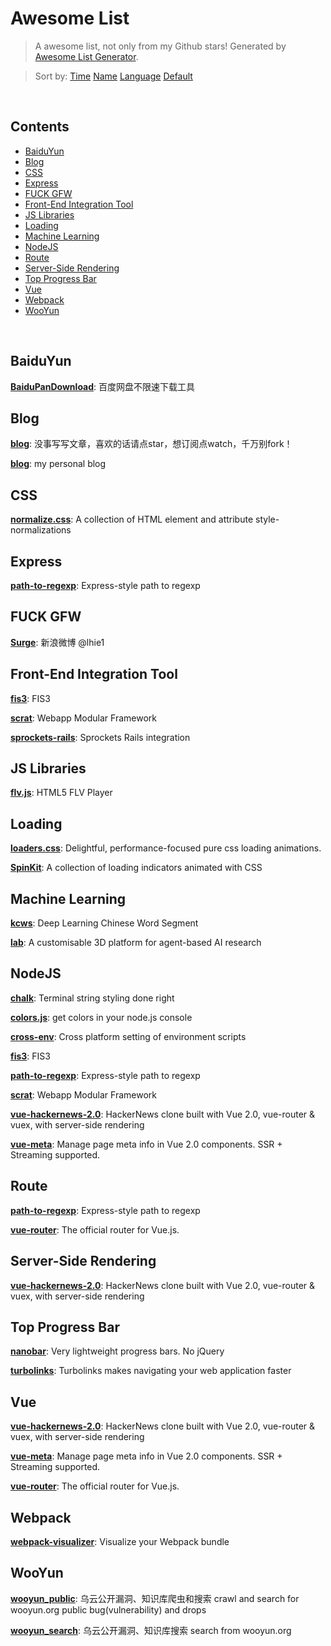 # Awesome List

> A awesome list, not only from my Github stars! Generated by [Awesome List Generator](https://github.com/ttionya/Awesome-List-Generator).

> Sort by: [Time](https://github.com/ttionya/AwesomeList/blob/master/README.md) [Name](https://github.com/ttionya/AwesomeList/blob/master/README-NAME.md) [Language](https://github.com/ttionya/AwesomeList/blob/master/README-LANGUAGE.md) [Default](https://github.com/ttionya/AwesomeList/blob/master/README-DEFAULT.md) 

<br>

## Contents 

- [BaiduYun](#baiduyun)  
- [Blog](#blog)  
- [CSS](#css)  
- [Express](#express)  
- [FUCK GFW](#fuck-gfw)  
- [Front-End Integration Tool](#front-end-integration-tool)  
- [JS Libraries](#js-libraries)  
- [Loading](#loading)  
- [Machine Learning](#machine-learning)  
- [NodeJS](#nodejs)  
- [Route](#route)  
- [Server-Side Rendering](#server-side-rendering)  
- [Top Progress Bar](#top-progress-bar)  
- [Vue](#vue)  
- [Webpack](#webpack)  
- [WooYun](#wooyun)  


<br>

## BaiduYun

[**BaiduPanDownload**](https://github.com/Mrs4s/BaiduPanDownload): 百度网盘不限速下载工具  


## Blog

[**blog**](https://github.com/fouber/blog): 没事写写文章，喜欢的话请点star，想订阅点watch，千万别fork！  


[**blog**](https://github.com/xufei/blog): my personal blog  


## CSS

[**normalize.css**](https://github.com/necolas/normalize.css): A collection of HTML element and attribute style-normalizations  


## Express

[**path-to-regexp**](https://github.com/pillarjs/path-to-regexp): Express-style path to regexp  


## FUCK GFW

[**Surge**](https://github.com/lhie1/Surge): 新浪微博 @lhie1  


## Front-End Integration Tool

[**fis3**](https://github.com/fex-team/fis3): FIS3  


[**scrat**](https://github.com/scrat-team/scrat): Webapp Modular Framework  


[**sprockets-rails**](https://github.com/rails/sprockets-rails): Sprockets Rails integration  


## JS Libraries

[**flv.js**](https://github.com/Bilibili/flv.js): HTML5 FLV Player  


## Loading

[**loaders.css**](https://github.com/ConnorAtherton/loaders.css): Delightful, performance-focused pure css loading animations.  


[**SpinKit**](https://github.com/tobiasahlin/SpinKit): A collection of loading indicators animated with CSS  


## Machine Learning

[**kcws**](https://github.com/koth/kcws): Deep Learning Chinese Word Segment   


[**lab**](https://github.com/deepmind/lab): A customisable 3D platform for agent-based AI research  


## NodeJS

[**chalk**](https://github.com/chalk/chalk): Terminal string styling done right  


[**colors.js**](https://github.com/Marak/colors.js): get colors in your node.js console  


[**cross-env**](https://github.com/kentcdodds/cross-env): Cross platform setting of environment scripts  


[**fis3**](https://github.com/fex-team/fis3): FIS3  


[**path-to-regexp**](https://github.com/pillarjs/path-to-regexp): Express-style path to regexp  


[**scrat**](https://github.com/scrat-team/scrat): Webapp Modular Framework  


[**vue-hackernews-2.0**](https://github.com/vuejs/vue-hackernews-2.0): HackerNews clone built with Vue 2.0, vue-router & vuex, with server-side rendering  


[**vue-meta**](https://github.com/declandewet/vue-meta): Manage page meta info in Vue 2.0 components. SSR + Streaming supported.  


## Route

[**path-to-regexp**](https://github.com/pillarjs/path-to-regexp): Express-style path to regexp  


[**vue-router**](https://github.com/vuejs/vue-router): The official router for Vue.js.  


## Server-Side Rendering

[**vue-hackernews-2.0**](https://github.com/vuejs/vue-hackernews-2.0): HackerNews clone built with Vue 2.0, vue-router & vuex, with server-side rendering  


## Top Progress Bar

[**nanobar**](https://github.com/jacoborus/nanobar): Very lightweight progress bars. No jQuery  


[**turbolinks**](https://github.com/turbolinks/turbolinks): Turbolinks makes navigating your web application faster  


## Vue

[**vue-hackernews-2.0**](https://github.com/vuejs/vue-hackernews-2.0): HackerNews clone built with Vue 2.0, vue-router & vuex, with server-side rendering  


[**vue-meta**](https://github.com/declandewet/vue-meta): Manage page meta info in Vue 2.0 components. SSR + Streaming supported.  


[**vue-router**](https://github.com/vuejs/vue-router): The official router for Vue.js.  


## Webpack

[**webpack-visualizer**](https://github.com/chrisbateman/webpack-visualizer): Visualize your Webpack bundle  


## WooYun

[**wooyun_public**](https://github.com/hanc00l/wooyun_public): 乌云公开漏洞、知识库爬虫和搜索   crawl and search for wooyun.org public bug(vulnerability) and drops  


[**wooyun_search**](https://github.com/grt1st/wooyun_search): 乌云公开漏洞、知识库搜索 search from wooyun.org  


